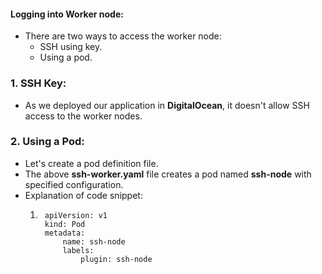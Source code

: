 #### Logging into Worker node:  
- There are two ways to access the worker node:  
    - SSH using key.  
    - Using a pod.  

### 1. SSH Key:  
- As we deployed our application in **DigitalOcean**, it doesn't allow SSH access to the worker nodes.  

### 2. Using a Pod:  
- Let's create a pod definition file.  
- The above **ssh-worker.yaml** file creates a pod named **ssh-node** with specified configuration.  
- Explanation of code snippet:  
    1. ```
        apiVersion: v1
        kind: Pod
        metadata:
            name: ssh-node
            labels:
                plugin: ssh-node
       ```